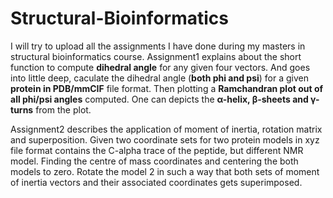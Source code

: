 # Structural-Bioinformatics
I will try to upload all the assignments I have done during my masters in structural bioinformatics course. Assignment1 explains about the short function to compute **dihedral angle** for any given four vectors. And goes into little deep, caculate the  dihedral angle (**both phi and psi**) for a given **protein in PDB/mmCIF** file format. Then plotting a **Ramchandran plot out of all phi/psi angles** computed. One can depicts the **α-helix, β-sheets and γ-turns** from the plot. 

Assignment2 describes the application of moment of inertia, rotation matrix and superposition. Given two coordinate sets for two protein models in xyz file format contains the C-alpha trace of the peptide, but different NMR model. Finding the centre of mass coordinates and centering the both models to zero. Rotate the model 2 in such a way that both sets of moment of inertia vectors and their associated coordinates gets superimposed.
